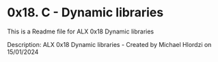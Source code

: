 # 0x18. C - Dynamic libraries

This is a Readme file for ALX 0x18 Dynamic libraries

Description: ALX 0x18 Dynamic libraries - Created by Michael Hlordzi on 15/01/2024

